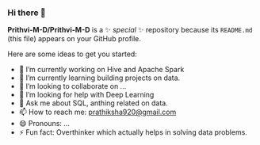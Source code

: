 ### Hi there 👋


**Prithvi-M-D/Prithvi-M-D** is a ✨ _special_ ✨ repository because its `README.md` (this file) appears on your GitHub profile.

Here are some ideas to get you started:

- 🔭 I’m currently working on Hive and Apache Spark 
- 🌱 I’m currently learning building projects on data.
- 👯 I’m looking to collaborate on ...
- 🤔 I’m looking for help with Deep Learning
- 💬 Ask me about SQL, anthing related on data.
- 📫 How to reach me: prathiksha920@gmail.com
- 😄 Pronouns: ...
- ⚡ Fun fact: Overthinker which actually helps in solving data problems.

